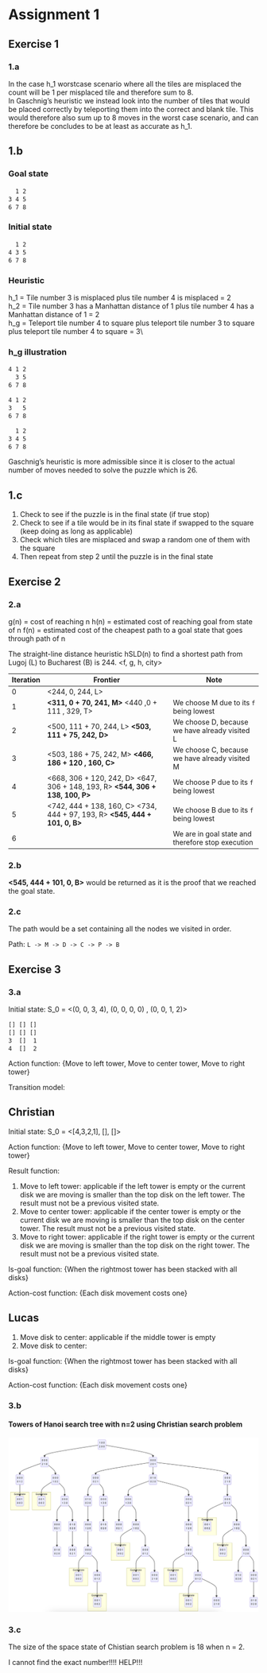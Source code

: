 # Assignment 1

## Exercise 1

### 1.a

In the case h_1 worstcase scenario where all the tiles are misplaced the count will be 1 per misplaced tile and therefore sum to 8.\
In Gaschnig’s heuristic we instead look into the number of tiles that would be placed correctly by teleporting them into the correct and blank tile.
This would therefore also sum up to 8 moves in the worst case scenario, and can therefore be concludes to be at least as accurate as h_1.

## 1.b

### Goal state

```8-puzzle
  1 2
3 4 5
6 7 8
```

### Initial state

```8-puzzle
  1 2
4 3 5
6 7 8
```

### Heuristic

h_1 = Tile number 3 is misplaced plus tile number 4 is misplaced = 2\
h_2 = Tile number 3 has a Manhattan distance of 1 plus tile number 4 has a Manhattan distance of 1 = 2\
h_g = Teleport tile number 4 to square plus teleport tile number 3 to square plus teleport tile number 4 to square = 3\

### h_g illustration

```8-puzzle
4 1 2
  3 5
6 7 8
```

```8-puzzle
4 1 2
3   5
6 7 8
```

```8-puzzle
  1 2
3 4 5
6 7 8
```

Gaschnig’s heuristic is more admissible since it is closer to the actual number of moves needed to solve the puzzle which is 26.

## 1.c

1. Check to see if the puzzle is in the final state (if true stop)
2. Check to see if a tile would be in its final state if swapped to the square (keep doing as long as applicable)
3. Check which tiles are misplaced and swap a random one of them with the square
4. Then repeat from step 2 until the puzzle is in the final state

## Exercise 2

### 2.a

g(n) = cost of reaching n
h(n) = estimated cost of reaching goal from state of n
f(n) = estimated cost of the cheapest path to a goal state that goes through path of n

The straight-line distance heuristic hSLD(n) to find a shortest path from Lugoj (L) to Bucharest (B) is 244.
<f, g, h, city>

| Iteration | Frontier | Note |
| --- | --- | --- |
| 0 | <244, 0, 244, L> | |
| 1 | **<311, 0 + 70, 241, M>** <440 ,0 + 111 , 329, T> | We choose M due to its `f` being lowest |
| 2 | <500, 111 + 70, 244, L> **<503, 111 + 75, 242, D>** | We choose D, because we have already visited L |
| 3 | <503, 186 + 75, 242, M> **<466, 186 + 120 , 160, C>** | We choose C, because we have already visited M |
| 4 | <668, 306 + 120, 242, D> <647, 306 + 148, 193, R> **<544, 306 + 138, 100, P>** | We choose P due to its `f` being lowest |
| 5 | <742, 444 + 138, 160, C> <734, 444 + 97, 193, R> **<545, 444 + 101, 0, B>** | We choose B due to its `f` being lowest |
| 6 | | We are in goal state and therefore stop execution |

### 2.b

**<545, 444 + 101, 0, B>** would be returned as it is the proof that we reached the goal state.

### 2.c

The path would be a set containing all the nodes we visited in order.

Path: `L -> M -> D -> C -> P -> B`



## Exercise 3

### 3.a

Initial state: S_0 = <(0, 0, 3, 4), (0, 0, 0, 0) , (0, 0, 1, 2)>



```hanoi
[] [] []
[] [] []
3  []  1
4  []  2
```

Action function: {Move to left tower, Move to center tower, Move to right tower}

Transition model:

## Christian
Initial state: S_0 = <[4,3,2,1], [], []>

Action function: {Move to left tower, Move to center tower, Move to right tower}

Result function:

1. Move to left tower: applicable if the left tower is empty or the current disk we are moving is smaller than the top disk on the left tower. The result must not be a previous visited state.
2. Move to center tower: applicable if the center tower is empty or the current disk we are moving is smaller than the top disk on the center tower. The result must not be a previous visited state.
3. Move to right tower: applicable if the right tower is empty or the current disk we are moving is smaller than the top disk on the right tower. The result must not be a previous visited state.

Is-goal function: {When the rightmost tower has been stacked with all disks}

Action-cost function: {Each disk movement costs one}

## Lucas

1. Move disk to center: applicable if the middle tower is empty
2. Move disk to center: 

Is-goal function: {When the rightmost tower has been stacked with all disks}

Action-cost function: {Each disk movement costs one}

### 3.b
#### Towers of Hanoi search tree with n=2 using Christian  search problem
![Christian towers of hanoi search tree with n=2](/assignment_1/Towers_of_Hanoi_n=2.png)

### 3.c

The size of the space state of Chistian search problem is 18 when n = 2. 

I cannot find the exact number!!!! HELP!!!

